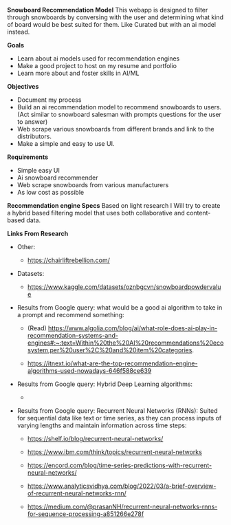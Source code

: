 **Snowboard Recommendation Model**
This webapp is designed to filter through snowboards by conversing with the user and determining what kind of board would be best suited for them. Like Curated but with an ai model instead.

**Goals**
* Learn about ai models used for recommendation engines
* Make a good project to host on my resume and portfolio
* Learn more about and foster skills in AI/ML 

**Objectives**
* Document my process
* Build an ai recommendation model to recommend snowboards to users. (Act similar to snowboard salesman with prompts questions for the user to answer)
* Web scrape various snowboards from different brands and link to the distributors.
* Make a simple and easy to use UI.

**Requirements**
* Simple easy UI
* Ai snowboard recommender
* Web scrape snowboards from various manufacturers
* As low cost as possible

**Recommendation engine Specs**
Based on light research I Will try to create a hybrid based filtering model that uses both collaborative and content-based data.

**Links From Research**

* Other:

    * https://chairliftrebellion.com/

* Datasets:

    * https://www.kaggle.com/datasets/oznbgcvn/snowboardpowdervalue

* Results from Google query: what would be a good ai algorithm to take in a prompt and recommend something:

    * (Read) https://www.algolia.com/blog/ai/what-role-does-ai-play-in-recommendation-systems-and-engines#:~:text=Within%20the%20AI%20recommendations%20ecosystem,per%20user%2C%20and%20item%20categories.

    * https://itnext.io/what-are-the-top-recommendation-engine-algorithms-used-nowadays-646f588ce639

* Results from Google query: Hybrid Deep Learning algorithms:

    * 

* Results from Google query: Recurrent Neural Networks (RNNs): Suited for sequential data like text or time series, as they can process inputs of varying lengths and maintain information across time steps:

    * https://shelf.io/blog/recurrent-neural-networks/

    * https://www.ibm.com/think/topics/recurrent-neural-networks

    * https://encord.com/blog/time-series-predictions-with-recurrent-neural-networks/

    * https://www.analyticsvidhya.com/blog/2022/03/a-brief-overview-of-recurrent-neural-networks-rnn/

    * https://medium.com/@prasanNH/recurrent-neural-networks-rnns-for-sequence-processing-a851266e278f